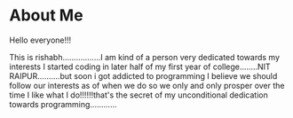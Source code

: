 # About Me

Hello everyone!!!

This is rishabh.................I am kind of a person very dedicated towards my interests
I started coding in later half of my first year of college........NIT RAIPUR..........but soon i got addicted to programming
I believe we should follow our interests as of when we do so we only and only prosper over the time
I like what I do!!!!!!that's the secret of my unconditional dedication towards programming............
